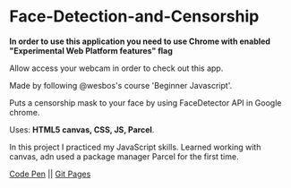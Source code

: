 # Face-Detection-and-Censorship

**In order to use this application you need to use Chrome with enabled "Experimental Web Platform features" flag**

Allow access your webcam in order to check out this app.

Made by following @wesbos's course 'Beginner Javascript'.

Puts a censorship mask to your face by using FaceDetector API in Google chrome.

Uses: **HTML5 canvas, CSS, JS, Parcel**.

In this project I practiced my JavaScript skills. Learned working with canvas, adn used a package manager Parcel for the first time.

[Code Pen](https://codepen.io/spline/pen/wvKGWGK) || [Git Pages](https://splinekonstantin.github.io/Face-Detection-and-Censorship/)
